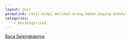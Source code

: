 ```yaml
---
layout: post
permalink: /arti-mimpi-melihat-orang-makan-daging-bebek/
categories:
    - Uncategorized
---
```


[Baca Selengkapnya](/04)
